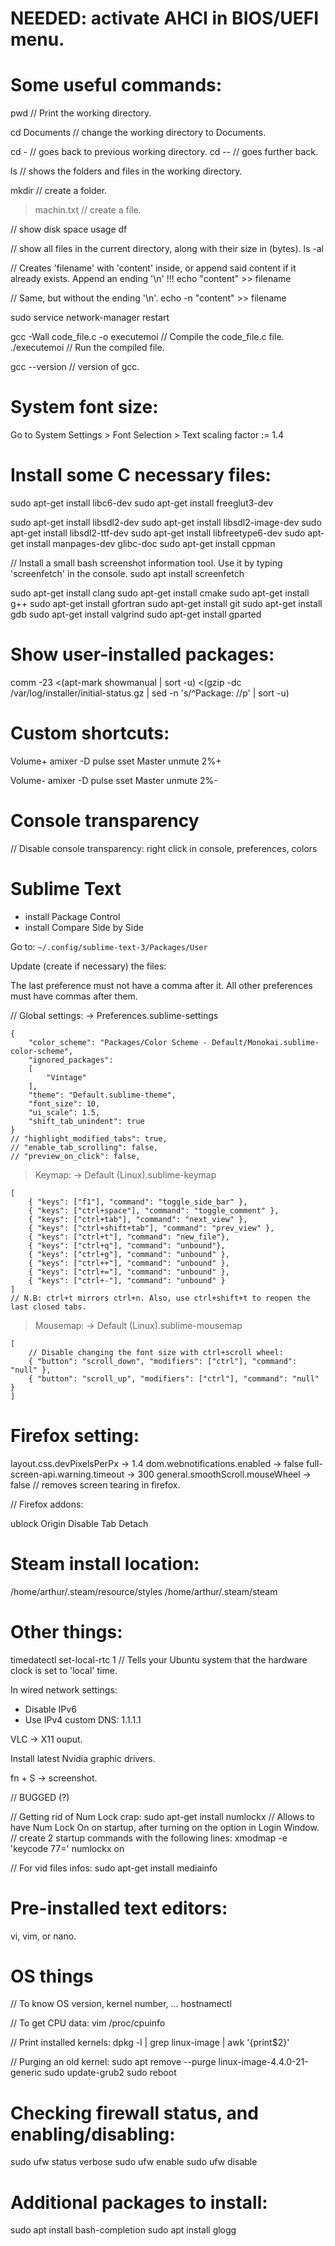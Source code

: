 # NEEDED: activate AHCI in BIOS/UEFI menu.

# Some useful commands:

pwd // Print the working directory.

cd Documents // change the working directory to Documents.

cd - // goes back to previous working directory.
cd -- // goes further back.

ls // shows the folders and files in the working directory.

mkdir // create a folder.

> machin.txt // create a file.

// show disk space usage
df

// show all files in the current directory, along with their size in (bytes).
ls -al

// Creates 'filename' with 'content' inside, or append said content if it already exists. Append an ending '\n' !!!
echo "content" >> filename

// Same, but without the ending '\n'.
echo -n "content" >> filename


sudo service network-manager restart


gcc -Wall code_file.c -o executemoi // Compile the code_file.c file.
./executemoi // Run the compiled file.

gcc --version // version of gcc.

# System font size:
Go to System Settings > Font Selection > Text scaling factor := 1.4

# Install some C necessary files:
sudo apt-get install libc6-dev
sudo apt-get install freeglut3-dev

sudo apt-get install libsdl2-dev
sudo apt-get install libsdl2-image-dev
sudo apt-get install libsdl2-ttf-dev
sudo apt-get install libfreetype6-dev
sudo apt-get install manpages-dev glibc-doc
sudo apt-get install cppman

// Install a small bash screenshot information tool. Use it by typing 'screenfetch' in the console.
sudo apt install screenfetch

sudo apt-get install clang
sudo apt-get install cmake
sudo apt-get install g++
sudo apt-get install gfortran
sudo apt-get install git
sudo apt-get install gdb
sudo apt-get install valgrind
sudo apt-get install gparted

# Show user-installed packages:

comm -23 <(apt-mark showmanual | sort -u) <(gzip -dc /var/log/installer/initial-status.gz | sed -n 's/^Package: //p' | sort -u)

# Custom shortcuts:

Volume+
amixer -D pulse sset Master unmute 2%+

Volume-
amixer -D pulse sset Master unmute 2%-

# Console transparency

// Disable console transparency: right click in console, preferences, colors

# Sublime Text

- install Package Control
- install Compare Side by Side


Go to: ```~/.config/sublime-text-3/Packages/User```

Update (create if necessary) the files:

The last preference must not have a comma after it.
All other preferences must have commas after them.

// Global settings:
-> Preferences.sublime-settings

```
{
	"color_scheme": "Packages/Color Scheme - Default/Monokai.sublime-color-scheme",
	"ignored_packages":
	[
		"Vintage"
	],
	"theme": "Default.sublime-theme",
	"font_size": 10,
	"ui_scale": 1.5,
	"shift_tab_unindent": true
}
// "highlight_modified_tabs": true,
// "enable_tab_scrolling": false,
// "preview_on_click": false,
```

> Keymap:
-> Default (Linux).sublime-keymap

```
[
	{ "keys": ["f1"], "command": "toggle_side_bar" },
	{ "keys": ["ctrl+space"], "command": "toggle_comment" },
	{ "keys": ["ctrl+tab"], "command": "next_view" },
	{ "keys": ["ctrl+shift+tab"], "command": "prev_view" },
	{ "keys": ["ctrl+t"], "command": "new_file"},
	{ "keys": ["ctrl+q"], "command": "unbound"},
	{ "keys": ["ctrl+g"], "command": "unbound" },
	{ "keys": ["ctrl++"], "command": "unbound" },
	{ "keys": ["ctrl+="], "command": "unbound" },
	{ "keys": ["ctrl+-"], "command": "unbound" }
]
// N.B: ctrl+t mirrors ctrl+n. Also, use ctrl+shift+t to reopen the last closed tabs.
```

> Mousemap:
-> Default (Linux).sublime-mousemap

```
[
	// Disable changing the font size with ctrl+scroll wheel:
	{ "button": "scroll_down", "modifiers": ["ctrl"], "command": "null" },
	{ "button": "scroll_up", "modifiers": ["ctrl"], "command": "null" }
]
```

# Firefox setting:

layout.css.devPixelsPerPx -> 1.4
dom.webnotifications.enabled -> false
full-screen-api.warning.timeout -> 300
general.smoothScroll.mouseWheel -> false // removes screen tearing in firefox.

// Firefox addons:

ublock Origin
Disable Tab Detach


# Steam install location:

/home/arthur/.steam/resource/styles
/home/arthur/.steam/steam

# Other things:

timedatectl set-local-rtc 1 // Tells your Ubuntu system that the hardware clock is set to 'local' time.

In wired network settings:
- Disable IPv6
- Use IPv4 custom DNS: 1.1.1.1


VLC -> X11 ouput.


Install latest Nvidia graphic drivers.

fn + S -> screenshot.

// BUGGED (?)

// Getting rid of Num Lock crap:
sudo apt-get install numlockx // Allows to have Num Lock On on startup, after turning on the option in Login Window.
// create 2 startup commands with the following lines:
xmodmap -e 'keycode 77='
numlockx on


// For vid files infos:
sudo apt-get install mediainfo

# Pre-installed text editors:

vi, vim, or nano.

# OS things

// To know OS version, kernel number, ...
hostnamectl

// To get CPU data:
vim /proc/cpuinfo

// Print installed kernels:
dpkg -l | grep linux-image | awk '{print$2}'

// Purging an old kernel:
sudo apt remove --purge linux-image-4.4.0-21-generic
sudo update-grub2
sudo reboot

# Checking firewall status, and enabling/disabling:

sudo ufw status verbose
sudo ufw enable
sudo ufw disable

# Additional packages to install:

sudo apt install bash-completion
sudo apt install glogg
